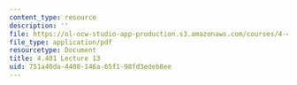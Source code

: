 ```yaml
---
content_type: resource
description: ''
file: https://ol-ocw-studio-app-production.s3.amazonaws.com/courses/4-401-environmental-technologies-in-buildings-fall-2018/751a40da4408146a65f198fd3edeb8ee_MIT4_401F18_lec13.pdf
file_type: application/pdf
resourcetype: Document
title: 4.401 Lecture 13
uid: 751a40da-4408-146a-65f1-98fd3edeb8ee
---
```

